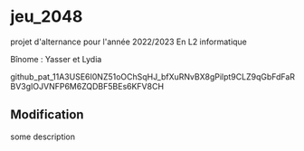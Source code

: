 # jeu_2048

projet d'alternance pour l'année 2022/2023 En L2 informatique

Bînome : Yasser et Lydia

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

## Modification

some description
